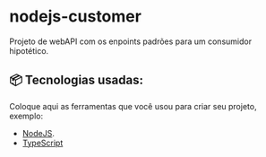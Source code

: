 # nodejs-customer
Projeto de webAPI com os enpoints padrões para um consumidor hipotético.


## 📦 Tecnologias usadas:

Coloque aqui as ferramentas que você usou para criar seu projeto, exemplo:

* [NodeJS](https://nodejs.org/).
* [TypeScript](https://www.typescriptlang.org/) 
